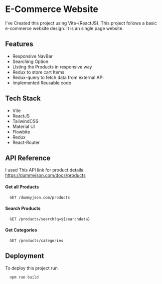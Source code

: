 
# E-Commerce Website

I've Created this project using Vite-(ReactJS). This project follows a basic e-commerce website design. It is an single page website.



## Features

- Responsive NavBar
- Searching Option
- LIsting the Products in responsive way
- Redux to store cart Items
- Redux-query to fetch data from external API
- Implemented Reusable code


## Tech Stack

- Vite
- ReactJS
- TailwindCSS
- Material UI
- Flowbite
- Redux
- React-Router




## API Reference
I used This API link for product details https://dummyjson.com/docs/products
#### Get all Products

```http
  GET /dummyjson.com/products
```


#### Search Products

```http
  GET /products/search?q=${searchdata}
```


#### Get Categories

```http
  GET /products/categories
```




## Deployment



To deploy this project run

```bash
  npm run build
```

